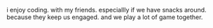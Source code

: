 i enjoy coding.
with my friends.
especiallly if we have snacks around.
because they keep us engaged.
and we play a lot of game together.

